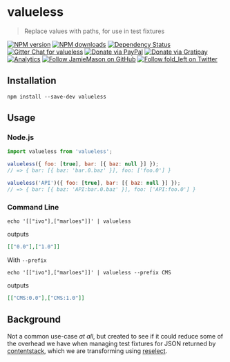 # valueless

> Replace values with paths, for use in test fixtures

[![NPM version](http://img.shields.io/npm/v/valueless.svg?style=flat-square)](https://www.npmjs.com/package/valueless)
[![NPM downloads](http://img.shields.io/npm/dm/valueless.svg?style=flat-square)](https://www.npmjs.com/package/valueless)
[![Dependency Status](http://img.shields.io/david/JamieMason/valueless.svg?style=flat-square)](https://david-dm.org/JamieMason/valueless)
[![Gitter Chat for valueless](https://badges.gitter.im/Join%20Chat.svg)](https://gitter.im/JamieMason/valueless)
[![Donate via PayPal](https://img.shields.io/badge/donate-paypal-blue.svg)](https://www.paypal.me/foldleft)
[![Donate via Gratipay](https://img.shields.io/gratipay/user/JamieMason.svg)](https://gratipay.com/~JamieMason/)
[![Analytics](https://ga-beacon.appspot.com/UA-45466560-5/valueless?flat&useReferer)](https://github.com/igrigorik/ga-beacon)
[![Follow JamieMason on GitHub](https://img.shields.io/github/followers/JamieMason.svg?style=social&label=Follow)](https://github.com/JamieMason)
[![Follow fold_left on Twitter](https://img.shields.io/twitter/follow/fold_left.svg?style=social&label=Follow)](https://twitter.com/fold_left)

## Installation

```
npm install --save-dev valueless
```

## Usage

### Node.js

```js
import valueless from 'valueless';

valueless({ foo: [true], bar: [{ baz: null }] });
// => { bar: [{ baz: 'bar.0.baz' }], foo: ['foo.0'] }

valueless('API')({ foo: [true], bar: [{ baz: null }] });
// => { bar: [{ baz: 'API:bar.0.baz' }], foo: ['API:foo.0'] }
```

### Command Line

```
echo '[["ivo"],["marloes"]]' | valueless
```

outputs

```json
[["0.0"],["1.0"]]
```

With `--prefix`

```
echo '[["ivo"],["marloes"]]' | valueless --prefix CMS
```

outputs

```json
[["CMS:0.0"],["CMS:1.0"]]
```

## Background

Not a common use-case _at all_, but created to see if it could reduce some of the overhead we have
when managing test fixtures for JSON returned by [contentstack](https://contentstack.built.io),
which we are transforming using [reselect](https://github.com/reactjs/reselect).
